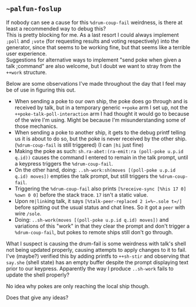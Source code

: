 ## `~palfun-foslup`
If nobody can see a cause for this `%drum-coup-fail` weirdness, is there at least a recommended way to debug this?  
This is pretty blocking for me. As a last resort I could always implement `;poll` and `;vote` (for requesting results and voting respectively) into the generator, since that seems to be working fine, but that seems like a terrible user experience.  
Suggestions for alternative ways to implement "send poke when given a talk ;command" are also welcome, but I doubt we want to stray from the `++work` structure.

Below are some observations I've made throughout the day that I feel may be of use in figuring this out.

* When sending a poke to our own ship, the poke does go through and is received by talk, but in a temporary generic `++poke` arm I set up, not the `++poke-talk-poll-interaction` arm I had thought it would go to because of the wire I'm using. Might be because I'm misunderstanding some of those mechanics.
* When sending a poke to another ship, it gets to the debug printf telling us it is about to do so, but the poke is never received by the other ship. (`%drum-coup-fail` is still triggered) (I can `|hi` just fine)
* Making the poke as such: `sh.ra-abet:(ra-emit:ra (poll-poke u.p.id q.id))` causes the command I entered to remain in the talk prompt, until a keypress triggers the `%drum-coup-fail`.
* On the other hand, doing: `..sh-work:sh(moves [(poll-poke u.p.id q.id) moves])` empties the talk prompt, but still triggers the `%drum-coup-fail`.
* Triggering the `%drum-coup-fail` also prints `[%receive-sync [%his 17 0] %own 0 0]` before the stack trace. `17` isn't a static value.
* Upon re`|link`ing talk, it says `[%talk-peer-replaced 2 i=%~.sole t=/]` before spitting out the usual status and chat lines. So it got a `peer` with wire `/sole`.
* Doing: `..sh-work(moves [(poll-poke u.p.id q.id) moves])` and variations of this "work" in that they clear the prompt and don't trigger a `%drum-coup-fail`, but pokes to remote ships still don't go through.

What I suspect is causing the drum-fail is some weirdness with talk's shell not being updated properly, causing attempts to apply changes to it to fail. I've (maybe?) verified this by adding printfs to `++sh-stir` and observing that `say.she` (shell state) has an empty buffer despite the prompt displaying text prior to our keypress. Apparently the way I produce `..sh-work` fails to update the shell properly?

No idea why pokes are only reaching the local ship though.

Does that give any ideas?
